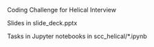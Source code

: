 Coding Challenge for Helical Interview

Slides in slide_deck.pptx

Tasks in Jupyter notebooks in scc_helical/*.ipynb

